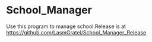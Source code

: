 School_Manager
==============

Use this program to manage school.Release is at https://github.com/LasmGratel/School_Manager_Release
